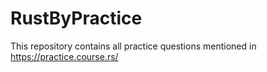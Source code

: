 # RustByPractice
This repository contains all practice questions mentioned in https://practice.course.rs/
